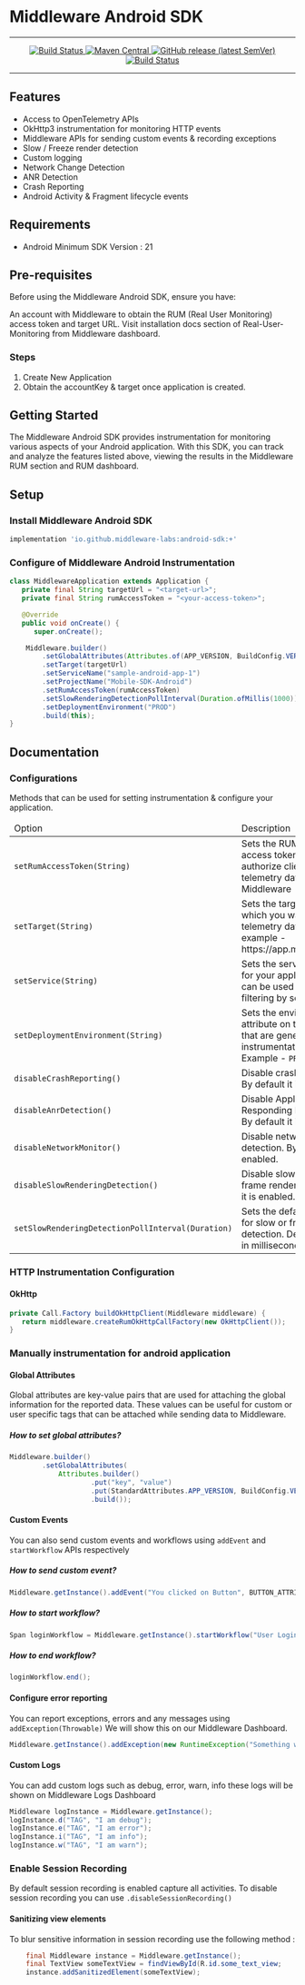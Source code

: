 # Middleware Android SDK
---
<p align="center">
  <a href="https://github.com/middleware-labs/middleware-android/releases">
    <img alt="Build Status" src="https://img.shields.io/badge/status-beta-orange">
  </a>
  <a href="https://maven-badges.herokuapp.com/maven-central/io.github.middleware-labs/android-sdk">
    <img alt="Maven Central" src="https://img.shields.io/maven-central/v/io.github.middleware-labs/android-sdk?style=flat">
  </a>  
  <a href="https://github.com/middleware-labs/middleware-android/releases">
    <img alt="GitHub release (latest SemVer)" src="https://img.shields.io/github/v/release/middleware-labs/middleware-android?include_prereleases&style=flat">
  </a>
  <a href="https://github.com/middleware-labs/middleware-android/actions/workflows/build.yml">
    <img alt="Build Status" src="https://img.shields.io/github/actions/workflow/status/middleware-labs/middleware-android/build.yml?branch=main&style=flat">
  </a>
</p>

---

## Features

- Access to OpenTelemetry APIs
- OkHttp3 instrumentation for monitoring HTTP events
- Middleware APIs for sending custom events & recording exceptions
- Slow / Freeze render detection
- Custom logging
- Network Change Detection
- ANR Detection
- Crash Reporting
- Android Activity & Fragment lifecycle events

## Requirements

- Android Minimum SDK Version : 21

## Pre-requisites

Before using the Middleware Android SDK, ensure you have:

An account with Middleware to obtain the RUM (Real User Monitoring) access token and target URL.
Visit installation docs section of Real-User-Monitoring from Middleware dashboard.

### Steps

1. Create New Application
2. Obtain the accountKey & target once application is created.

## Getting Started

The Middleware Android SDK provides instrumentation for monitoring various aspects of your Android
application. With this SDK, you can track and analyze the features listed above, viewing the results
in the Middleware RUM section and RUM dashboard.

## Setup

### Install Middleware Android SDK

```groovy
implementation 'io.github.middleware-labs:android-sdk:+'
```

### Configure of Middleware Android Instrumentation

```java
class MiddlewareApplication extends Application {
   private final String targetUrl = "<target-url>";
   private final String rumAccessToken = "<your-access-token>";

   @Override
   public void onCreate() {
      super.onCreate();

    Middleware.builder()
        .setGlobalAttributes(Attributes.of(APP_VERSION, BuildConfig.VERSION_NAME))
        .setTarget(targetUrl)
        .setServiceName("sample-android-app-1")
        .setProjectName("Mobile-SDK-Android")
        .setRumAccessToken(rumAccessToken)
        .setSlowRenderingDetectionPollInterval(Duration.ofMillis(1000))
        .setDeploymentEnvironment("PROD")
        .build(this);
}

```

## Documentation

### Configurations

Methods that can be used for setting instrumentation & configure your application.

<table>
<thead>
<tr><td>Option</td><td>Description</td><tr>
</thead>
<tbody>
<tr>
    <td>
        <code lang="java">setRumAccessToken(String)</code>
    </td>
    <td>
        Sets the RUM account access token to authorize client to send telemetry data to Middleware
    </td>
</tr>

<tr>
    <td>
        <code lang="java">setTarget(String)</code>
    </td>
    <td>
        Sets the target URL to which you want to send telemetry data. For example - https://app.middleware.io
    </td>
</tr>

<tr>
    <td>
        <code lang="java">setService(String)</code>
    </td>
    <td>
        Sets the service name for your application. This can be used furthur for filtering by service name.
    </td>
</tr>

<tr>
    <td>
        <code lang="java">setDeploymentEnvironment(String)</code>
    </td>
    <td>
        Sets the environment attribute on the spans that are generated by the instrumentation. For Example  - <code>PROD</code> | <code> DEV </code>
    </td>
</tr>

<tr>
    <td>
        <code lang="java">disableCrashReporting()</code>
    </td>
    <td>
        Disable crash reporting. By default it is enabled.
    </td>
</tr>

<tr>
    <td>
        <code lang="java">disableAnrDetection()</code>
    </td>
    <td>
        Disable Application Not Responding Detection. By default it is enabled.
    </td>
</tr>
<tr>
    <td>
        <code lang="java">disableNetworkMonitor()</code>
    </td>
    <td>
        Disable network change detection. By default it is enabled.
    </td>
</tr>
<tr>
    <td>
        <code lang="java">disableSlowRenderingDetection()</code>
    </td>
    <td>
        Disable slow or frozen frame renders. By default it is enabled.
    </td>
</tr>
<tr>
    <td>
        <code lang="java">setSlowRenderingDetectionPollInterval(Duration)</code>
    </td>
    <td>
        Sets the default polling for slow or frozen render detection. Default value in milliseconds is <code>1000</code>
    </td>
</tr>
</tbody>
</table>

### HTTP Instrumentation Configuration

#### OkHttp

```java
private Call.Factory buildOkHttpClient(Middleware middleware) {
   return middleware.createRumOkHttpCallFactory(new OkHttpClient());
}
```

### Manually instrumentation for android application

#### Global Attributes

Global attributes are key-value pairs that are used for attaching the global information for the
reported data. These values can be useful for custom or user specific tags that can be attached
while sending data to Middleware.

##### How to set global attributes?

```java
Middleware.builder()
        .setGlobalAttributes(
            Attributes.builder()
                    .put("key", "value")
                    .put(StandardAttributes.APP_VERSION, BuildConfig.VERSION_NAME)
                    .build());
```

#### Custom Events

You can also send custom events and workflows using <code>addEvent</code> and <code>
startWorkflow</code> APIs respectively

##### How to send custom event?

```java
Middleware.getInstance().addEvent("You clicked on Button", BUTTON_ATTRIBUES);
```

##### How to start workflow?

```java
Span loginWorkflow = Middleware.getInstance().startWorkflow("User Login Flow");
```

##### How to end workflow?

```java
loginWorkflow.end();
```

#### Configure error reporting

You can report exceptions, errors and any messages using `addException(Throwable)` We will show this
on our Middleware Dashboard.

```java
Middleware.getInstance().addException(new RuntimeException("Something went wrong!"), Attributes.empty())
```

#### Custom Logs

You can add custom logs such as debug, error, warn, info these logs will be shown on Middleware Logs
Dashboard

```java
Middleware logInstance = Middleware.getInstance();
logInstance.d("TAG", "I am debug");
logInstance.e("TAG", "I am error");
logInstance.i("TAG", "I am info");
logInstance.w("TAG", "I am warn");
```
### Enable Session Recording
By default session recording is enabled capture all activities. To disable session recording you can use `.disableSessionRecording()` 

#### Sanitizing view elements

To blur sensitive information in session recording use the following method : 
```java
    final Middleware instance = Middleware.getInstance();
    final TextView someTextView = findViewById(R.id.some_text_view;
    instance.addSanitizedElement(someTextView);
```
